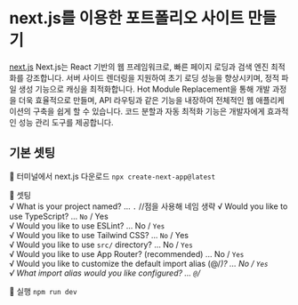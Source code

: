 # next.js를 이용한 포트폴리오 사이트 만들기

[next.js](https://nextjs.org/)
Next.js는 React 기반의 웹 프레임워크로, 빠른 페이지 로딩과 검색 엔진 최적화를 강조합니다. 서버 사이드 렌더링을 지원하여 초기 로딩 성능을 향상시키며, 정적 파일 생성 기능으로 캐싱을 최적화합니다. Hot Module Replacement을 통해 개발 과정을 더욱 효율적으로 만들며, API 라우팅과 같은 기능을 내장하여 전체적인 웹 애플리케이션의 구축을 쉽게 할 수 있습니다. 코드 분할과 자동 최적화 기능은 개발자에게 효과적인 성능 관리 도구를 제공합니다.


## 기본 셋팅

🥨 터미널에서 next.js 다운로드 `npx create-next-app@latest`

🥨 셋팅  
√ What is your project named? ... `.` //점을 사용해 네임 생략
√ Would you like to use TypeScript? ... `No` / Yes  
√ Would you like to use ESLint? ... No / `Yes`  
√ Would you like to use Tailwind CSS? ... `No` / Yes  
√ Would you like to use `src/` directory? ... No / `Yes`  
√ Would you like to use App Router? (recommended) ... No / `Yes`  
√ Would you like to customize the default import alias (@/_)? ... No / `Yes`  
√ What import alias would you like configured? ... `@`/_

🥨 실행 `npm run dev`
